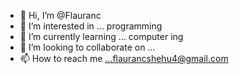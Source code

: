 - 👋 Hi, I’m @Flauranc
- 👀 I’m interested in ... programming
- 🌱 I’m currently learning ... computer ing
- 💞️ I’m looking to collaborate on ...
- 📫 How to reach me ...flaurancshehu4@gmail.com

<!---
Flauranc/Flauranc is a ✨ special ✨ repository because its `README.md` (this file) appears on your GitHub profile.
You can click the Preview link to take a look at your changes.
--->
